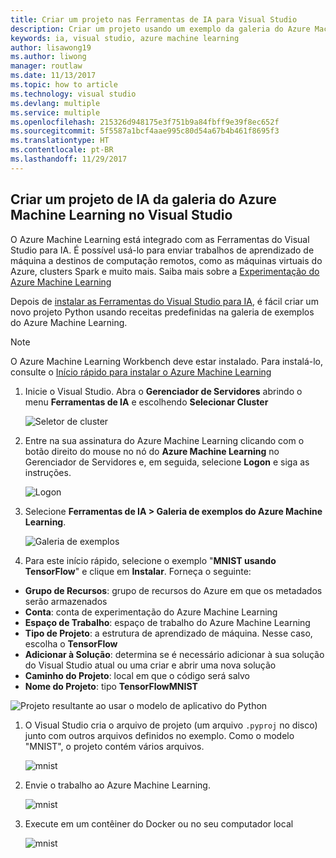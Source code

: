```yaml
---
title: Criar um projeto nas Ferramentas de IA para Visual Studio
description: Criar um projeto usando um exemplo da galeria do Azure Machine Learning
keywords: ia, visual studio, azure machine learning
author: lisawong19
ms.author: liwong
manager: routlaw
ms.date: 11/13/2017
ms.topic: how to article
ms.technology: visual studio
ms.devlang: multiple
ms.service: multiple
ms.openlocfilehash: 215326d948175e3f751b9a84fbff9e39f8ec652f
ms.sourcegitcommit: 5f5587a1bcf4aae995c80d54a67b4b461f8695f3
ms.translationtype: HT
ms.contentlocale: pt-BR
ms.lasthandoff: 11/29/2017
---
```

## <a name="create-an-ai-project-from-the-azure-machine-learning-gallery-in-visual-studio"></a>Criar um projeto de IA da galeria do Azure Machine Learning no Visual Studio

O Azure Machine Learning está integrado com as Ferramentas do Visual Studio para IA. É possível usá-lo para enviar trabalhos de aprendizado de máquina a destinos de computação remotos, como as máquinas virtuais do Azure, clusters Spark e muito mais. Saiba mais sobre a [Experimentação do Azure Machine Learning](https://docs.microsoft.com/azure/machine-learning/preview/experimentation-service-configuration) 

Depois de [instalar as Ferramentas do Visual Studio para IA](installation.md), é fácil criar um novo projeto Python usando receitas predefinidas na galeria de exemplos do Azure Machine Learning.

> [!NOTE] 
> O Azure Machine Learning Workbench deve estar instalado. Para instalá-lo, consulte o [Início rápido para instalar o Azure Machine Learning](https://docs.microsoft.com/azure/machine-learning/preview/quickstart-installation) 

1. Inicie o Visual Studio. Abra o **Gerenciador de Servidores** abrindo o menu **Ferramentas de IA** e escolhendo **Selecionar Cluster**  

    ![Seletor de cluster](media\create-project-gallery\select-cluster.png)

1. Entre na sua assinatura do Azure Machine Learning clicando com o botão direito do mouse no nó do **Azure Machine Learning** no Gerenciador de Servidores e, em seguida, selecione **Logon** e siga as instruções.

    ![Logon](media\create-project-gallery\azureml-login.png)
 
2. Selecione **Ferramentas de IA > Galeria de exemplos do Azure Machine Learning**. 
    
    ![Galeria de exemplos](media\create-project-gallery\gallery.png)

1. Para este início rápido, selecione o exemplo "**MNIST usando TensorFlow**" e clique em **Instalar**. Forneça o seguinte:

 - **Grupo de Recursos**: grupo de recursos do Azure em que os metadados serão armazenados
 - **Conta**: conta de experimentação do Azure Machine Learning
 - **Espaço de Trabalho**: espaço de trabalho do Azure Machine Learning
 - **Tipo de Projeto**: a estrutura de aprendizado de máquina. Nesse caso, escolha o **TensorFlow**
 - **Adicionar à Solução**: determina se é necessário adicionar à sua solução do Visual Studio atual ou uma criar e abrir uma nova solução
 - **Caminho do Projeto**: local em que o código será salvo
 - **Nome do Projeto**: tipo **TensorFlowMNIST**
   
![Projeto resultante ao usar o modelo de aplicativo do Python](media/create-project-gallery/new-AzureSampleProject.png)

1. O Visual Studio cria o arquivo de projeto (um arquivo `.pyproj` no disco) junto com outros arquivos definidos no exemplo. Como o modelo "MNIST", o projeto contém vários arquivos.

    ![mnist](media\create-project-gallery\azml-mnist.png)

1. Envie o trabalho ao Azure Machine Learning. 

    ![mnist](media\create-project-gallery\submit-azml.png)

1. Execute em um contêiner do Docker ou no seu computador local

    ![mnist](media\create-project-gallery\azml-local.png)
